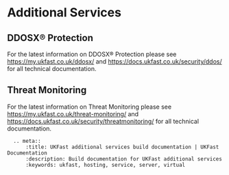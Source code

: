 # Additional Services

## DDOSX® Protection

For the latest information on DDOSX® Protection please see https://my.ukfast.co.uk/ddosx/ and https://docs.ukfast.co.uk/security/ddos/ for all technical documentation. 

## Threat Monitoring

For the latest information on Threat Monitoring please see https://my.ukfast.co.uk/threat-monitoring/ and https://docs.ukfast.co.uk/security/threatmonitoring/ for all technical documentation. 

```eval_rst
  .. meta::
      :title: UKFast additional services build documentation | UKFast Documentation
      :description: Build documentation for UKFast additional services
      :keywords: ukfast, hosting, service, server, virtual
